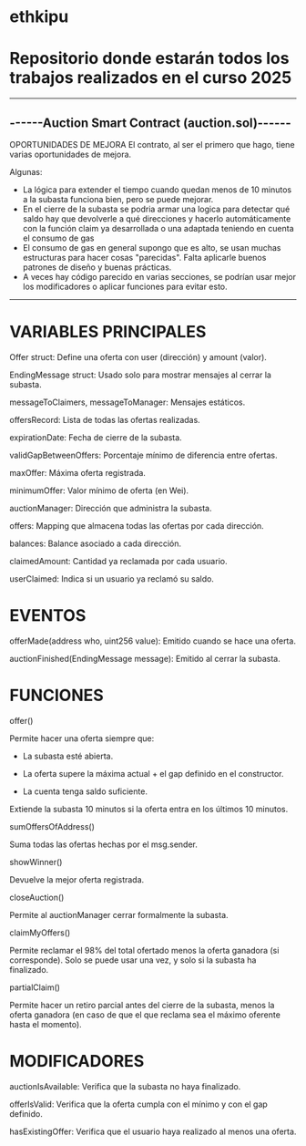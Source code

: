 # ethkipu
Repositorio donde estarán todos los trabajos realizados en el curso 2025
=========================================================================

------------------------------------------------
------Auction Smart Contract (auction.sol)------
------------------------------------------------


OPORTUNIDADES DE MEJORA
El contrato, al ser el primero que hago, tiene varias oportunidades de mejora.

Algunas:
 - La lógica para extender el tiempo cuando quedan menos de 10 minutos a la subasta funciona bien, pero se puede mejorar.
 - En el cierre de la subasta se podria armar una logica para detectar qué saldo hay que devolverle a qué direcciones y hacerlo automáticamente con la función claim ya desarrollada o una adaptada teniendo en cuenta el consumo de gas
 - El consumo de gas en general supongo que es alto, se usan muchas estructuras para hacer cosas "parecidas". Falta aplicarle buenos patrones de diseño y buenas prácticas.
 - A veces hay código parecido en varias secciones, se podrían usar mejor los modificadores o aplicar funciones para evitar esto.


-------------------------------------------------



VARIABLES PRINCIPALES
=====================

Offer struct: Define una oferta con user (dirección) y amount (valor).

EndingMessage struct: Usado solo para mostrar mensajes al cerrar la subasta.

messageToClaimers, messageToManager: Mensajes estáticos.

offersRecord: Lista de todas las ofertas realizadas.

expirationDate: Fecha de cierre de la subasta.

validGapBetweenOffers: Porcentaje mínimo de diferencia entre ofertas.

maxOffer: Máxima oferta registrada.

minimumOffer: Valor mínimo de oferta (en Wei).

auctionManager: Dirección que administra la subasta.

offers: Mapping que almacena todas las ofertas por cada dirección.

balances: Balance asociado a cada dirección.

claimedAmount: Cantidad ya reclamada por cada usuario.

userClaimed: Indica si un usuario ya reclamó su saldo.




EVENTOS
=======

offerMade(address who, uint256 value): Emitido cuando se hace una oferta.

auctionFinished(EndingMessage message): Emitido al cerrar la subasta.


FUNCIONES
=========

offer()

Permite hacer una oferta siempre que:

   - La subasta esté abierta.

   - La oferta supere la máxima actual + el gap definido en el constructor.

   - La cuenta tenga saldo suficiente.

Extiende la subasta 10 minutos si la oferta entra en los últimos 10 minutos.



sumOffersOfAddress()

Suma todas las ofertas hechas por el msg.sender.



showWinner()

Devuelve la mejor oferta registrada.



closeAuction()

Permite al auctionManager cerrar formalmente la subasta.



claimMyOffers()

Permite reclamar el 98% del total ofertado menos la oferta ganadora (si corresponde). Solo se puede usar una vez, y solo si la subasta ha finalizado.



partialClaim()

Permite hacer un retiro parcial antes del cierre de la subasta, menos la oferta ganadora (en caso de que el que reclama sea el máximo oferente hasta el momento).



MODIFICADORES
=============

auctionIsAvailable: Verifica que la subasta no haya finalizado.

offerIsValid: Verifica que la oferta cumpla con el mínimo y con el gap definido.

hasExistingOffer: Verifica que el usuario haya realizado al menos una oferta.

